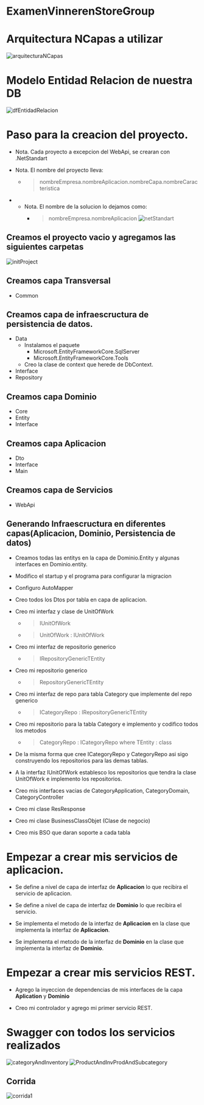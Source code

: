 # ExamenVinnerenStoreGroup

# Arquitectura NCapas a utilizar

![arquitecturaNCapas](./imgReadme/arquitecturaNCapas.png)

# Modelo Entidad Relacion de nuestra DB
![dfEntidadRelacion](./imgReadme/dfEntidadRelacion.png)

# Paso para la creacion del proyecto.
* Nota. Cada proyecto a excepcion del WebApi, se crearan con
.NetStandart

* Nota. El nombre del proyecto lleva:
    * > nombreEmpresa.nombreAplicacion.nombreCapa.nombreCaracteristica
* * Nota. El nombre de la solucion lo dejamos como:
    * > nombreEmpresa.nombreAplicacion
![netStandart](./imgReadme/netStandart.png)

## Creamos el proyecto vacio y agregamos las siguientes carpetas
![initProject](./imgReadme/initProject.png)

## Creamos capa Transversal
* Common

## Creamos capa de infraescructura de persistencia de datos.
* Data 
    * Instalamos el paquete
        * Microsoft.EntityFrameworkCore.SqlServer
        * Microsoft.EntityFrameworkCore.Tools
    * Creo la clase de context que herede de DbContext.
* Interface
* Repository 

## Creamos capa Dominio
* Core
* Entity
* Interface

## Creamos capa Aplicacion
* Dto
* Interface
* Main

## Creamos capa de Servicios
* WebApi

## Generando Infraescructura en diferentes capas(Aplicacion, Dominio, Persistencia de datos)

* Creamos todas las entitys en la capa de Dominio.Entity y algunas interfaces en Dominio.entity.

* Modifico el startup y el programa para configurar la migracion

* Configuro AutoMapper

* Creo todos los Dtos por tabla en capa de aplicacion.

* Creo mi interfaz y clase de UnitOfWork
    * > IUnitOfWork
    * > UnitOfWork : IUnitOfWork

* Creo mi interfaz de repositorio generico
    * > IRepositoryGenericTEntity

* Creo mi repositorio generico
    * > RepositoryGenericTEntity

* Creo mi interfaz de repo para tabla Category que implemente del 
repo generico
    * > ICategoryRepo<TEntity> : IRepositoryGenericTEntity<TEntity>

* Creo mi repositorio para la tabla Category e implemento y codifico todos los metodos
    * > CategoryRepo<TEntity> : ICategoryRepo<TEntity> where TEntity : class
* De la misma forma que cree ICategoryRepo y CategoryRepo asi sigo
construyendo los repositorios para las demas tablas.

* A la interfaz IUnitOfWork establesco los repositorios que tendra
la clase UnitOfWork e implemento los repositorios.

* Creo mis interfaces vacias de CategoryApplication, CategoryDomain, CategoryController

* Creo mi clase ResResponse

* Creo mi clase BusinessClassObjet (Clase de negocio)

* Creo mis BSO que daran soporte a cada tabla

# Empezar a crear mis servicios de aplicacion.

* Se define a nivel de capa de interfaz de **Aplicacion** lo que recibira el servicio de aplicacion.

* Se define a nivel de capa de interfaz de **Dominio** lo que recibira el servicio.

* Se implementa el metodo de la interfaz de **Aplicacion** en la clase que implementa la interfaz de **Aplicacion**.
* Se implementa el metodo de la interfaz de **Dominio** en la clase que implementa la interfaz de **Dominio**.

# Empezar a crear mis servicios REST.
* Agrego la inyeccion de dependencias de mis interfaces de la capa **Aplication** y **Dominio**

* Creo mi controlador y agrego mi primer servicio REST.

# Swagger con todos los servicios realizados
![categoryAndInventory](./imgReadme/categoryAndInventory.png)
![ProductAndInvProdAndSubcategory](./imgReadme/ProductAndInvProdAndSubcategory.png)

## Corrida 
![corrida1](./imgReadme/corrida1.png)































